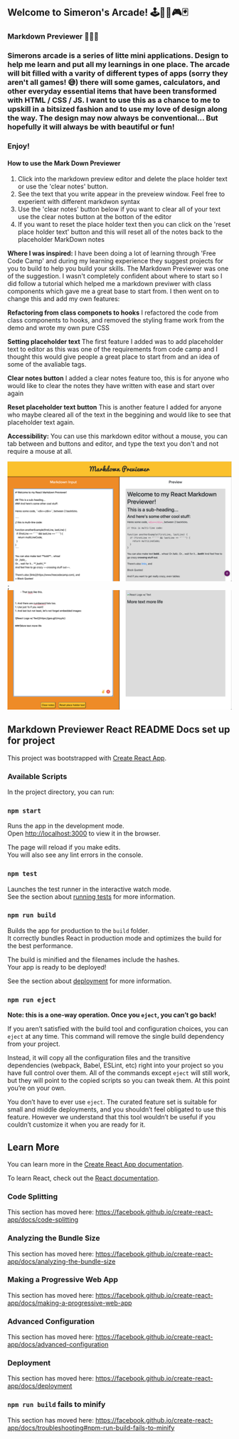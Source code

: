## Welcome to Simeron's Arcade! 🕹👾🎲🎮🃏

### Markdown Previewer 🎨✍🏽

### Simerons arcade is a series of litte mini applications. Design to help me learn and put all my learnings in one place. The arcade will bit filled with a varity of different types of apps (sorry they aren't all games! 😅) there will some games, calculators, and other everyday essential items that have been transformed with HTML / CSS / JS. I want to use this as a chance to me to upskill in a bitsized fashion and to use my love of design along the way. The design may now always be conventional... But hopefully it will always be with beautiful or fun!

### Enjoy!

#### How to use the Mark Down Previewer

1. Click into the markdown preview editor and delete the place holder text or use the 'clear notes' button.
2. See the text that you write appear in the preveiew window. Feel free to experient with different markdwon syntax
3. Use the 'clear notes' button below if you want to clear all of your text use the clear notes button at the botton of the editor
4. If you want to reset the place holder text then you can click on the 'reset place holder text' button and this will reset all of the notes back to the placeholder MarkDown notes

**Where I was inspired:**  I have been doing a lot of learning through 'Free Code Camp' and during my learning experience they suggest projects for you to build to help you build your skills. The Markdown Previewer was one of the suggestion. I wasn't completely confident about where to start so I did follow a tutorial which helped me a markdown previwer with class components which gave me a great base to start from. I then went on to change this and add my own features: 

**Refactoring from class componets to hooks** I refactored the code from class components to hooks, and removed the styling frame work from the demo and wrote my own pure CSS

**Setting placeholder text** The first feature I added was to add placeholder text to editor as this was one of the requirements from code camp and I thought this would give people a great place to start from and an idea of some of the avaliable tags.

**Clear notes button** I added a clear notes feature too, this is for anyone who would like to clear the notes they have written with ease and start over again

**Reset placeholder text button** This is another feature I added for anyone who maybe cleared all of the text in the beggining and would like to see that placeholder text again. 

**Accessibility:** You can use this markdown editor without a mouse, you can tab between and buttons and editor, and type the text you don't and not require a mouse at all.

![Image of the top of the Markdown Previwer](./public/markdown-previwer-top.png);
![Image of the bottom of the Markdown Previwer](./public/markdown-previwer-bottom.png)


## Markdown Previewer React README Docs set up for project

This project was bootstrapped with [Create React App](https://github.com/facebook/create-react-app).

### Available Scripts

In the project directory, you can run:

### `npm start`

Runs the app in the development mode.<br />
Open [http://localhost:3000](http://localhost:3000) to view it in the browser.

The page will reload if you make edits.<br />
You will also see any lint errors in the console.

### `npm test`

Launches the test runner in the interactive watch mode.<br />
See the section about [running tests](https://facebook.github.io/create-react-app/docs/running-tests) for more information.

### `npm run build`

Builds the app for production to the `build` folder.<br />
It correctly bundles React in production mode and optimizes the build for the best performance.

The build is minified and the filenames include the hashes.<br />
Your app is ready to be deployed!

See the section about [deployment](https://facebook.github.io/create-react-app/docs/deployment) for more information.

### `npm run eject`

**Note: this is a one-way operation. Once you `eject`, you can’t go back!**

If you aren’t satisfied with the build tool and configuration choices, you can `eject` at any time. This command will remove the single build dependency from your project.

Instead, it will copy all the configuration files and the transitive dependencies (webpack, Babel, ESLint, etc) right into your project so you have full control over them. All of the commands except `eject` will still work, but they will point to the copied scripts so you can tweak them. At this point you’re on your own.

You don’t have to ever use `eject`. The curated feature set is suitable for small and middle deployments, and you shouldn’t feel obligated to use this feature. However we understand that this tool wouldn’t be useful if you couldn’t customize it when you are ready for it.

## Learn More

You can learn more in the [Create React App documentation](https://facebook.github.io/create-react-app/docs/getting-started).

To learn React, check out the [React documentation](https://reactjs.org/).

### Code Splitting

This section has moved here: https://facebook.github.io/create-react-app/docs/code-splitting

### Analyzing the Bundle Size

This section has moved here: https://facebook.github.io/create-react-app/docs/analyzing-the-bundle-size

### Making a Progressive Web App

This section has moved here: https://facebook.github.io/create-react-app/docs/making-a-progressive-web-app

### Advanced Configuration

This section has moved here: https://facebook.github.io/create-react-app/docs/advanced-configuration

### Deployment

This section has moved here: https://facebook.github.io/create-react-app/docs/deployment

### `npm run build` fails to minify

This section has moved here: https://facebook.github.io/create-react-app/docs/troubleshooting#npm-run-build-fails-to-minify
